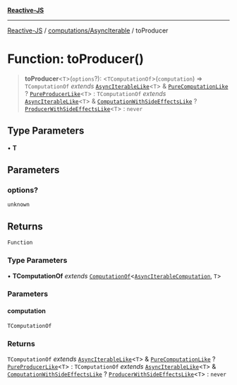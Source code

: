 [**Reactive-JS**](../../../README.md)

***

[Reactive-JS](../../../README.md) / [computations/AsyncIterable](../README.md) / toProducer

# Function: toProducer()

> **toProducer**\<`T`\>(`options`?): \<`TComputationOf`\>(`computation`) => `TComputationOf` *extends* [`AsyncIterableLike`](../../interfaces/AsyncIterableLike.md)\<`T`\> & [`PureComputationLike`](../../interfaces/PureComputationLike.md) ? [`PureProducerLike`](../../interfaces/PureProducerLike.md)\<`T`\> : `TComputationOf` *extends* [`AsyncIterableLike`](../../interfaces/AsyncIterableLike.md)\<`T`\> & [`ComputationWithSideEffectsLike`](../../interfaces/ComputationWithSideEffectsLike.md) ? [`ProducerWithSideEffectsLike`](../../interfaces/ProducerWithSideEffectsLike.md)\<`T`\> : `never`

## Type Parameters

• **T**

## Parameters

### options?

`unknown`

## Returns

`Function`

### Type Parameters

• **TComputationOf** *extends* [`ComputationOf`](../../type-aliases/ComputationOf.md)\<[`AsyncIterableComputation`](../interfaces/AsyncIterableComputation.md), `T`\>

### Parameters

#### computation

`TComputationOf`

### Returns

`TComputationOf` *extends* [`AsyncIterableLike`](../../interfaces/AsyncIterableLike.md)\<`T`\> & [`PureComputationLike`](../../interfaces/PureComputationLike.md) ? [`PureProducerLike`](../../interfaces/PureProducerLike.md)\<`T`\> : `TComputationOf` *extends* [`AsyncIterableLike`](../../interfaces/AsyncIterableLike.md)\<`T`\> & [`ComputationWithSideEffectsLike`](../../interfaces/ComputationWithSideEffectsLike.md) ? [`ProducerWithSideEffectsLike`](../../interfaces/ProducerWithSideEffectsLike.md)\<`T`\> : `never`
